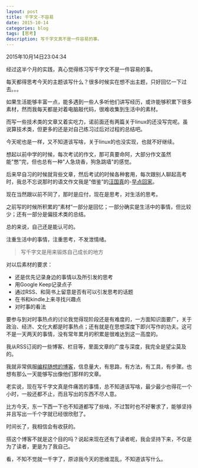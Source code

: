 ```yaml
---
layout: post
title: 千字文-不容易
date: 2015-10-14
categories: blog
tags: [思考]
description: 写千字文真不是一件容易的事。
---
```


2015年10月14日23:04:34

经过这半个月的实践，真心觉得练习写千字文不是一件容易的事。

每天都得思考今天的主题该写什么？很多时候实在想不出主题，只好回忆一下过去。。。

如果生活能够丰富一点，能多遇到一些人多听他们讲写经历，或许能够积累下很多素材，然而我每天都是对着电脑敲代码，很难收集到生活中的素材。

而写一些技术类的文章又着实吃力，诺前面还有两篇关于linux的还没写完呢。虽说算技术类，但更多的还是对自己练习过后对过程的总结吧。

今天呢也是一样，又不知道该写啥，关于linux的也没实现，也就不好继续。

想起以前中学的时候，每次考试的作文，那可真要命阿，大部分作文虽然能"憋"完，但也总有一种"人急烧香，狗急跳墙"的感觉。

后来早自习的时候就背些文章，然后考试的时候各种套用，每次跟别人聊起高考时，我总不忘说那时的语文作文我是”借鉴”的[汪国真](http://baike.baidu.com/view/15701.htm)的-[早点回家](http://blog.sina.com.cn/s/blog_4d5c2b8b01007rjk.html)。

现在当然跟以前不同了，那时是应付，现在是思考，对生活的思考。

之前写的时候所积累的”素材”一部分是回忆；一部分确实是生活中的事情，但比较少；还有一部分是偏技术类的总结。

总的来说，自己还是能认可的。

注重生活中的事情，注重思考，不发泄情绪。

>写千字文是用来锻炼自己成长的地方

对以后素材的要求：

- 还是优先记录身边的事情以及所引发的思考
- 用Google Keep记录点子
- 通过RSS、和简书上留意是否有可以引发思考的话题
- 在书和kindle上来寻找兴趣点
- 对时事的看法

要参与到对时事热点的讨论我觉得现阶段还是有难度的，一方面知识面要广，关于政治、经济、文化大都是时事热点；还有就是在思想深度下即兴写作的功夫。这可不是一天两天的事情，没有常年累月的积累是很难达到这一高度的。

我从RSS订阅的一些博客、栏目等，里面文章的广度与深度，我完全是望尘莫及的。

我就非常佩服[编程随想的博客](http://program-think.blogspot.com/)，信息量大，有思路，有方法，有工具，有步骤。也想有那么一天能够写出像他们那样的文章。

老实说，现在写千字文真是件痛苦的事情，总不知道该写啥，最少最少也得花一个小时，一般还都不止，而且写出的东西不尽人意。

比方今天，东一下西一下也不知道都写了些啥，不过暂时也不好奢求了，能够坚持并且写出一千个字就已经很欣慰了。

时间长了，我相信会有收获的。

搭这个博客不就是这个目的吗？说起来现在还有了读者呢，我会坚持下来，不仅是为了读者，更是为了我自己。

看，不知不觉就一千字了，原谅我今天的思维混乱，不知道该写什么。



